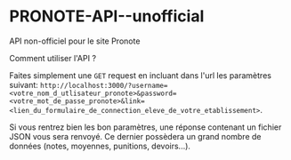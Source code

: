 # PRONOTE-API--unofficial

API non-officiel pour le site Pronote

Comment utiliser l'API ?

Faites simplement une 
```GET```
request en incluant dans l'url les paramètres suivant:
```http://localhost:3000/?username=<votre_nom_d_utlisateur_pronote>&password=<votre_mot_de_passe_pronote>&link=<lien_du_formulaire_de_connection_eleve_de_votre_etablissement>```.

Si vous rentrez bien les bon paramètres, une réponse contenant un fichier JSON vous sera renvoyé. Ce dernier possèdera un grand nombre de données (notes, moyennes, punitions, devoirs...).
